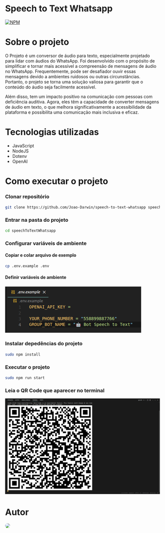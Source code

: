 # Speech to Text Whatsapp
[![NPM](https://img.shields.io/npm/l/react)](https://github.com/Joao-Darwin/speech-to-text-whatsapp/blob/main/LICENSE) 

# Sobre o projeto

O Projeto é um conversor de áudio para texto, especialmente projetado para lidar com áudios do WhatsApp. Foi desenvolvido com o propósito de simplificar e tornar mais acessível a compreensão de mensagens de áudio no WhatsApp.
Frequentemente, pode ser desafiador ouvir essas mensagens devido a ambientes ruidosos ou outras circunstâncias. Portanto, o projeto se torna uma solução valiosa para garantir que o conteúdo do áudio seja facilmente acessível.

Além disso, tem um impacto positivo na comunicação com pessoas com deficiência auditiva. Agora, eles têm a capacidade de converter mensagens de áudio em texto, o que melhora significativamente a acessibilidade da plataforma e possibilita uma comunicação mais inclusiva e eficaz.

# Tecnologias utilizadas
- JavaScript
- NodeJS
- Dotenv
- OpenAI

# Como executar o projeto

### Clonar repositório
```bash
git clone https://github.com/Joao-Darwin/speech-to-text-whatsapp speechToTextWhatsapp
```
### Entrar na pasta do projeto
```bash
cd speechToTextWhatsapp
```
### Configurar variáveis de ambiente
#### Copiar e colar arquivo de exemplo
```bash
cp .env.example .env
```
#### Definir variáveis de ambiente
![Exemplo definição](https://github.com/Joao-Darwin/repoImgs/blob/main/Imgs%20-%20SpeechToTextWhatsapp/exemploenv.png)
### Instalar depedências do projeto
```bash
sudo npm install
```
### Executar o projeto
```bash
sudo npm run start
```
### Leia o QR Code que aparecer no terminal
![Exemplo QR Code](https://github.com/Joao-Darwin/repoImgs/blob/main/Imgs%20-%20SpeechToTextWhatsapp/QRcode.png)

# Autor

<div>
 <a href="https://www.linkedin.com/in/joao-darwin/" target="_blank"><img src="https://img.shields.io/badge/-LinkedIn-%230077B5?style=for-the-badge&logo=linkedin&logoColor=white" style="border-radius: 30px"></a>
</div>
